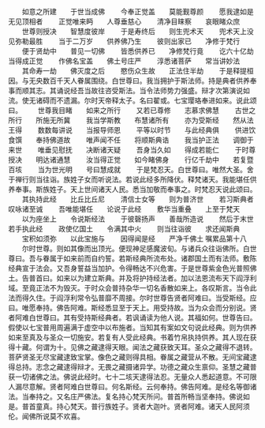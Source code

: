 <!-- { "loadSidebar": true } -->
　　如意之所建　　于世当成佛
　　今奉正觉盖　　莫能觐尊颜
　　愿我逮如是　　无见顶相者
　　正觉唯来眄　　人尊垂慈心
　　清净目睐察　　哀眼睹众庶
　　世尊则授决　　智慧度彼岸
　　于是寿终后　　则生兜术天
　　兜术天上没　　见弥勒最胜
　　当于二万岁　　供养佛乃生
　　彼则出家已　　净修于梵行
　　便于贤劫中　　普见一切佛
　　皆悉供养已　　净修梵行竟
　　讫六十亿劫　　当得成正觉
　　作佛名宝盖　　佛土号庄严
　　淳悉诸菩萨　　常当讲妙法
　　其命寿一劫　　佛灭度之后
　　愍伤众生故　　正法住半劫
　　于是释提桓因。与无央数百千天人眷属围绕。白世尊曰。我当拥护于斯法师。持是典者供养奉事而顺其志。其诵说经吾当故往咨受斯法。当令法师势力强盛。辩才次第演说如流。使无诸碍而不遗漏。尔时天帝释太子。名曰翟或。七宝璎珞奉进如来。说此颂曰。
　　世尊我目睹　　如来之所行
　　又若已尊修　　志慕求佛慧
　　古世之所行　　所施无所冀
　　我当学斯教　　布慧诸所有
　　亦为受斯经　　然从法王得
　　数数每讲说　　当报导师恩
　　平等以时节　　与此经典俱
　　供进饮食馔　　奉持佛道故
　　唯声闻不任　　将顺斯典诰
　　我当护正法　　调御于来世
　　唯垂见慰抚　　决断诸天疑
　　吾身当久如　　得成若能仁
　　于时尊授决　　明达诸通慧
　　汝当得正觉　　如今睹佛身
　　行亿千劫中　　若复暨百垓
　　当为世光明　　号曰慧成就
　　于是梵忍天。白世尊曰。唯然大圣。舍于禅行则当往诣。族姓子女而听说法。若说此经多所降伏。释梵诸天。我能堪任供养奉事。斯族姓子。天上世间诸天人民。悉当加敬而奉事之。时梵忍天说此颂曰。
　　其执持此经　　比丘比丘尼
　　清信士女等　　则为普济世
　　若习斯典者　　叹咏诸至诚
　　吾唯能堪任　　论说于此经
　　敷华当重叠　　上至于梵天
　　以为座坐上　　令说斯经法
　　于彼磬扬声　　善哉所造说
　　然后于末世　　若手执此经
　　政使亿国土　　令满其中火
　　则当往诣彼　　求还闻斯典
　　宝积如须弥　　以此宝施与
　　因得闻是经　　严净千佛土
嘱累品第十八
　　尔时世尊。则如其像而出顶光。便现神足感魔波旬。与诸兵众往诣佛所。白世尊曰。吾与眷属于如来前而自约誓。若斯经典所流布处。诸郡国土而有法师。敷陈经典宣于法会。又吾身誓益当加护。令得畅达不兴危害。于是世尊紫金色光普照佛土。告普首曰。如来以为建立斯典。并及将护持经法者。加以法恩流布天下阎浮利域。至竟正法不为毁灭。于时众会普持杂华一切名香散如来上。各叹斯言。当令此法而得久住。于阎浮利常令弘普靡不周接。尔时世尊告贤者阿难曰。当受斯经。应曰。唯愿奉持。佛告阿难。斯经悉显至于天上。用受持故。当为众会而分别说。贤者阿难白世尊曰。其有受持斯经典者。若讽诵读为他人说。其福如何。世尊告曰。假使以七宝普用周遍满于虚空中以布施者。当知其有案如文句说此经典。则为供养如来至真及与圣众一切施安。若复有人受此经典。书着竹帛执持供养。其人现在获得十藏。何谓为十。见佛之藏逮得天眼。闻法之藏获致天耳。圣众之藏得不退转。菩萨贤圣无尽宝藏逮致宝掌。像色之藏则得具相。眷属之藏营从不散。无间宝藏逮得总持。志念之藏逮得辩才。无畏之藏摄诸异学。功德之藏众生禀仰。圣慧之藏普获一切诸佛之法。佛说此经时。七十二垓天逮得法忍。无量众人悉起道意。不可限人漏尽意解。贤者阿难白世尊曰。何名斯经。云何奉持。佛告阿难。是经名等御诸法。当奉持之。又名庄严佛法。复名持心梵天所问。普首所畅当坚奉持。佛说如是。普首童真。持心梵天。普行族姓子。贤者大迦叶。贤者阿难。诸天人民阿须伦。闻佛所说莫不欢喜。


